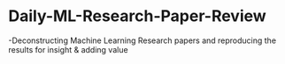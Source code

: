 # Daily-ML-Research-Paper-Review
-Deconstructing Machine Learning Research papers and reproducing the results for insight &amp; adding value
